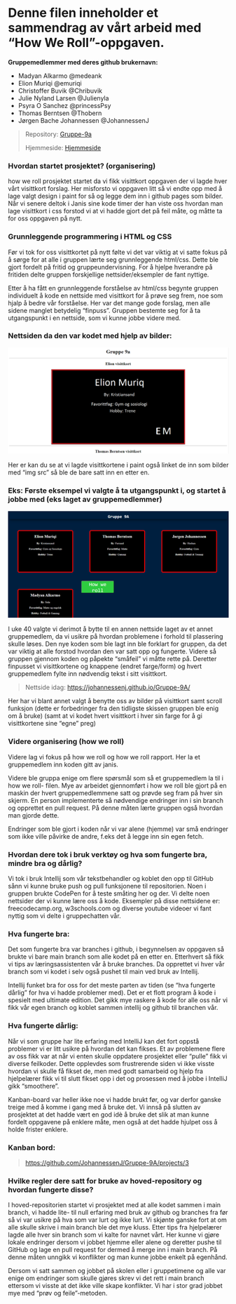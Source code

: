# Denne filen inneholder et sammendrag av vårt arbeid med “How We Roll”-oppgaven.

**Gruppemedlemmer med deres github brukernavn:**
* Madyan Alkarmo @medeank
* Elion Muriqi @emuriqi
* Christoffer Buvik @Chribuvik
* Julie Nyland Larsen @Julienyla 
* Psyra O Sanchez @princessPsy
* Thomas Berntsen @Thobern
* Jørgen Bache Johannessen @JohannessenJ

>Repository: [Gruppe-9a](https://github.com/JohannessenJ/Gruppe-9A)
>
>Hjemmeside: [Hjemmeside](https://johannessenj.github.io/Gruppe-9A/index.html)

### Hvordan startet prosjektet? (organisering)
how we roll prosjektet startet da vi fikk visittkort oppgaven der vi lagde hver vårt visittkort forslag. Her misforsto vi oppgaven litt så vi endte opp med å lage valgt design i paint for så og legge dem inn i github pages som bilder. Når vi senere deltok i Janis sine kode timer der han viste oss hvordan man lage visittkort i css forstod vi at vi hadde gjort det på feil måte, og måtte ta for oss oppgaven på nytt. 

### Grunnleggende programmering i HTML og CSS 
Før vi tok for oss visittkortet på nytt følte vi det var viktig at vi satte fokus på å sørge for at alle i gruppen lærte seg grunnleggende html/css. Dette ble gjort fordelt på fritid og gruppeundervisning. For å hjelpe hverandre på fritiden delte gruppen forskjellige nettsider/eksempler de fant nyttige.

Etter å ha fått en grunnleggende forståelse av html/css begynte gruppen individuelt å kode en nettside med visittkort for å prøve seg frem, noe som hjalp å bedre vår forståelse. Her var det mange gode forslag, men alle sidene manglet betydelig “finpuss”. Gruppen bestemte seg for å ta utgangspunkt i en nettside, som vi kunne jobbe videre med.

### Nettsiden da den var kodet med hjelp av bilder:

![Nettside v1](images/visitt_kort_side_v1.png)



Her er kan du se at vi lagde visittkortene i paint også linket de inn som bilder med “img src” så ble de bare satt inn en etter en.

### Eks: Første eksempel vi valgte å ta utgangspunkt i, og startet å jobbe med (eks laget av gruppemedlemmer)

![Nettside v2](images/visitt_kort_side_v2.png)

I uke 40 valgte vi derimot å bytte til en annen nettside laget av et annet gruppemedlem, da vi usikre på hvordan problemene i forhold til plassering skulle løses. Den nye koden som ble lagt inn ble forklart for gruppen, da det var viktig at alle forstod hvordan den var satt opp og fungerte. Videre så gruppen gjennom koden og påpekte “småfeil” vi måtte rette på. Deretter finpusset vi visittkortene og knappene (endret farge/form) og hvert gruppemedlem fylte inn nødvendig tekst i sitt visittkort.

>Nettside idag: https://johannessenj.github.io/Gruppe-9A/ 

Her har vi blant annet valgt å benytte oss av bilder på visittkort samt scroll funksjon (dette er forbedringer fra den tidligste skissen gruppen ble enig om å bruke) (samt at vi kodet hvert visittkort i hver sin farge for å gi visittkortene sine “egne” preg)

### Videre organisering (how we roll)
Videre lag vi fokus på how we roll og how we roll rapport. Her la et gruppemedlem inn koden gitt av janis. 

Videre ble gruppa enige om flere spørsmål som så et gruppemedlem la til i how we roll- filen. Mye av arbeidet gjennomført i how we roll ble gjort på en maskin der hvert gruppemedlemmene satt og prøvde seg fram på hver sin skjerm. En person implementerte så nødvendige endringer inn i sin branch og opprettet en pull request. På denne måten lærte gruppen også hvordan man gjorde dette.

Endringer som ble gjort i koden når vi var alene (hjemme) var små endringer som ikke ville påvirke de andre, f.eks det å legge inn sin egen fetch.

### Hvordan dere tok i bruk verktøy og hva som fungerte bra, mindre bra og dårlig? 
Vi tok i bruk Intellij som vår tekstbehandler og koblet den opp til GitHub sånn vi kunne bruke push og pull funksjonene til repositorien. Noen i gruppen brukte CodePen for å teste småting her og der. Vi delte noen nettsider der vi kunne lære oss å kode. Eksempler på disse nettsidene er: freecodecamp.org, w3schools.com og diverse youtube videoer vi fant nyttig som vi delte i gruppechatten vår.


### Hva fungerte bra: 
Det som fungerte bra var branches i github, i begynnelsen av oppgaven så brukte vi bare main branch som alle kodet på en etter en. Etterhvert så fikk vi tips av læringsassistenten vår å bruke branches. Da opprettet vi hver vår branch som vi kodet i selv også pushet til main ved bruk av Intellij. 

Intellij funket bra for oss for det meste parten av tiden (se “hva fungerte dårlig” for hva vi hadde problemer med). Det er et flott program å kode i spesielt med ultimate edition. Det gikk mye raskere å kode for alle oss når vi fikk vår egen branch og koblet sammen intellij og github til branchen vår. 


### Hva fungerte dårlig: 
Når vi som gruppe har lite erfaring med IntelliJ kan det fort oppstå problemer vi er litt usikre på hvordan det kan fikses. Et av problemene flere av oss fikk var at når vi enten skulle oppdatere prosjektet eller “pulle” fikk vi diverse feilkoder. Dette opplevdes som frustrerende siden vi ikke visste hvordan vi skulle få fikset de, men med godt samarbeid og hjelp fra hjelpelærer fikk vi til slutt fikset opp i det og prosessen med å jobbe i IntelliJ gikk “smoothere”.   

Kanban-board var heller ikke noe vi hadde brukt før, og var derfor ganske treige med å komme i gang med å bruke det. Vi innså på slutten av prosjektet at det hadde vært en god idè å bruke det slik at man kunne fordelt oppgavene på enklere måte, men også at det hadde hjulpet oss å holde frister enklere.

### Kanban bord:
>https://github.com/JohannessenJ/Gruppe-9A/projects/3 

### Hvilke regler dere satt for bruke av hoved-repository og hvordan fungerte disse?
I hoved-repositorien startet vi prosjektet med at alle kodet sammen i main branch, vi hadde lite- til null erfaring med bruk av github og branches fra før så vi var usikre på hva som var lurt og ikke lurt. Vi skjønte ganske fort at om alle skulle skrive i main branch ble det mye kluss. Etter tips fra hjelpelærer lagde alle hver sin branch som vi kalte for navnet vårt. Her kunne vi gjøre lokale endringer dersom vi jobbet hjemme eller alene og deretter pushe til GitHub og lage en pull request for dermed å merge inn i main branch. På denne måten unngikk vi konflikter og man kunne jobbe enkelt på egenhånd. 

Dersom vi satt sammen og jobbet på skolen eller i gruppetimene og alle var enige om endringer som skulle gjøres skrev vi det rett i main branch ettersom vi visste at det ikke ville skape konflikter. Vi har i stor grad jobbet mye med “prøv og feile”-metoden. 



